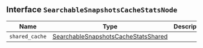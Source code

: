 ## Interface `SearchableSnapshotsCacheStatsNode`

| Name | Type | Description |
| - | - | - |
| `shared_cache` | [SearchableSnapshotsCacheStatsShared](./SearchableSnapshotsCacheStatsShared.md) | &nbsp; |
